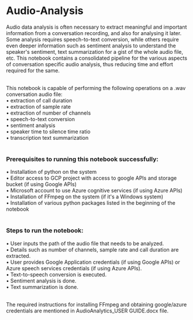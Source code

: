 # Audio-Analysis
Audio data analysis is often necessary to extract meaningful and important information from a conversation recording, and also for analysing it later. Some analysis requires speech-to-text conversion, while others require even deeper information such as sentiment analysis to understand the speaker's sentiment, text summarization for a gist of the whole audio file, etc. This notebook contains a consolidated pipeline for the various aspects of conversation specific audio analysis, thus reducing time and effort required for the same.<br /><br />

This notebook is capable of performing the following operations on a .wav conversation audio file: <br />
• extraction of call duration <br />
• extraction of sample rate <br />
• extraction of number of channels <br />
• speech-to-text conversion <br />
• sentiment analysis <br />
• speaker time to silence time ratio <br />
• transcription text summarization <br /> <br />
### Prerequisites to running this notebook successfully:<br />
• Installation of python on the system <br />
• Editor access to GCP project with access to google APIs and storage bucket (if using Google APIs) <br />
• Microsoft account to use Azure cognitive services (if using Azure APIs) <br />
• Installation of FFmpeg on the system (if it's a Windows system) <br />
• Installation of various python packages listed in the beginning of the notebook <br /><br />
### Steps to run the notebook: <br />
• User inputs the path of the audio file that needs to be analyzed. <br />
• Details such as number of channels, sample rate and call duration are extracted. <br />
• User provides Google Application credentials (if using Google APIs) or Azure speech services credentials (if using Azure APIs). <br />
• Text-to-speech conversion is executed. <br />
• Sentiment analysis is done. <br />
• Text summarization is done. <br /><br />

The required instructions for installing FFmpeg and obtaining google/azure credentials are mentioned in AudioAnalytics_USER GUIDE.docx file. <br />
